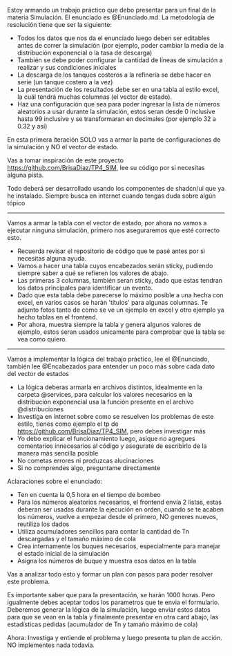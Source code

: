 Estoy armando un trabajo práctico que debo presentar para un final de la materia Simulación. El enunciado es @Enunciado.md. La metodología de resolución tiene que ser la siguiente:

- Todos los datos que nos da el enunciado luego deben ser editables antes de correr la simulación (por ejemplo, poder cambiar la media de la distribución exponencial o la tasa de descarga)
- También se debe poder configurar la cantidad de líneas de simulación a realizar y sus condiciones iniciales
- La descarga de los tanques costeros a la refinería se debe hacer en serie (un tanque costero a la vez)
- La presentación de los resultados debe ser en una tabla al estilo excel, la cuál tendrá muchas columnas (el vector de estado).
- Haz una configuración que sea para poder ingresar la lista de números aleatorios a usar durante la simulación, estos seran desde 0 inclusive hasta 99 inclusive y se transformaran en decimales (por ejemplo 32 a 0.32 y así)

En esta primera iteración SOLO vas a armar la parte de configuraciones de la simulación y NO el vector de estado.

Vas a tomar inspiración de este proyecto https://github.com/BrisaDiaz/TP4_SIM, lee su código por si necesitas alguna pista.

Todo deberá ser desarrollado usando los componentes de shadcn/ui que ya he instalado. Siempre busca en internet cuando tengas duda sobre algún tópico

---

Vamos a armar la tabla con el vector de estado, por ahora no vamos a ejecutar ninguna simulación, primero nos aseguraremos que esté correcto esto.

- Recuerda revisar el repositorio de código que te pasé antes por si necesitas alguna ayuda.
- Vamos a hacer una tabla cuyos encabezados serán sticky, pudiendo siempre saber a qué se refieren los valores de abajo.
- Las primeras 3 columnas, también seran sticky, dado que estas tendran los datos principales para identificar un evento.
- Dado que esta tabla debe parecerse lo máximo posible a una hecha con excel, en varios casos se harán 'títulos' para algunas columnas. Te adjunto fotos tanto de como se ve un ejemplo en excel y otro ejemplo ya hecho tablas en el frontend.
- Por ahora, muestra siempre la tabla y genera algunos valores de ejemplo, estos seran usados unicamente para comprobar que la tabla se vea como quiero.

---

Vamos a implementar la lógica del trabajo práctico, lee el @Enunciado, también lee @Encabezados para entender un poco más sobre cada dato del vector de estados

- La lógica deberas armarla en archivos distintos, idealmente en la carpeta @services, para calcular los valores necesarios en la distribución exponencial usa la función presente en el archivo @distribuciones
- Investiga en internet sobre como se resuelven los problemas de este estilo, tienes como ejemplo el tp de https://github.com/BrisaDiaz/TP4_SIM, pero debes investigar más
- Yo debo explicar el funcionamiento luego, asique no agregues comentarios innecesarios al código y asegurate de escribirlo de la manera más sencilla posible
- No cometas errores ni produzcas alucinaciones
- Si no comprendes algo, preguntame directamente

Aclaraciones sobre el enunciado:

- Ten en cuenta la 0,5 hora en el tiempo de bombeo
- Para los números aleatorios necesarios, el frontend envía 2 listas, estas deberan ser usadas durante la ejecución en orden, cuando se te acaben los números, vuelve a empezar desde el primero, NO generes nuevos, reutiliza los dados
- Utiliza acumuladores sencillos para contar la cantidad de Tn descargadas y el tamaño máximo de cola
- Crea internamente los buques necesarios, especialmente para manejar el estado inicial de la simulación
- Asigna los números de buque y muestra esos datos en la tabla

Vas a analizar todo esto y formar un plan con pasos para poder resolver este problema.

Es importante saber que para la presentación, se harán 1000 horas. Pero igualmente debes aceptar todos los parametros que te envia el formulario.
Deberemos generar la lógica de la simulación, luego enviar estos datos para que se vean en la tabla y finalmente presentar en otra card abajo, las estadísticas pedidas (acumulador de Tn y tamaño máximo de cola)

Ahora: Investiga y entiende el problema y luego presenta tu plan de acción. NO implementes nada todavía.
